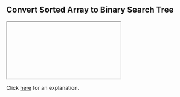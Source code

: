 ##  Convert Sorted Array to Binary Search Tree 

<iframe></iframe>

Click [here](Explanation.md) for an explanation.

